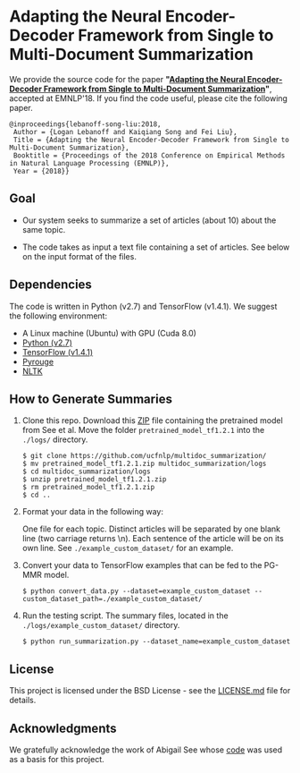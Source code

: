 # Adapting the Neural Encoder-Decoder Framework from Single to Multi-Document Summarization

We provide the source code for the paper **"[Adapting the Neural Encoder-Decoder Framework from Single to Multi-Document Summarization](https://arxiv.org/abs/1808.06218)"**, accepted at EMNLP'18. If you find the code useful, please cite the following paper. 

    @inproceedings{lebanoff-song-liu:2018,
     Author = {Logan Lebanoff and Kaiqiang Song and Fei Liu},
     Title = {Adapting the Neural Encoder-Decoder Framework from Single to Multi-Document Summarization},
     Booktitle = {Proceedings of the 2018 Conference on Empirical Methods in Natural Language Processing (EMNLP)},
     Year = {2018}}


## Goal

* Our system seeks to summarize a set of articles (about 10) about the same topic.

* The code takes as input a text file containing a set of articles. See below on the input format of the files.


## Dependencies

The code is written in Python (v2.7) and TensorFlow (v1.4.1). We suggest the following environment:

* A Linux machine (Ubuntu) with GPU (Cuda 8.0)
* [Python (v2.7)](https://www.anaconda.com/download/)
* [TensorFlow (v1.4.1)](https://www.tensorflow.org/install/)
* [Pyrouge](https://pypi.org/project/pyrouge/)
* [NLTK](https://www.nltk.org/install.html)


## How to Generate Summaries

1. Clone this repo. Download this [ZIP](https://drive.google.com/file/d/0B7pQmm-OfDv7ZUhHZm9ZWEZidDg/view?usp=sharing) file containing the pretrained model from See et al. Move the folder `pretrained_model_tf1.2.1` into the `./logs/` directory.
    ```
    $ git clone https://github.com/ucfnlp/multidoc_summarization/
    $ mv pretrained_model_tf1.2.1.zip multidoc_summarization/logs
    $ cd multidoc_summarization/logs
    $ unzip pretrained_model_tf1.2.1.zip
    $ rm pretrained_model_tf1.2.1.zip
    $ cd ..
    ```

2. Format your data in the following way:

    One file for each topic. Distinct articles will be separated by one blank line (two carriage returns \n). Each sentence of the article will be on its own line. See `./example_custom_dataset/` for an example.

3. Convert your data to TensorFlow examples that can be fed to the PG-MMR model.
    ```
    $ python convert_data.py --dataset=example_custom_dataset --custom_dataset_path=./example_custom_dataset/
    ```

4. Run the testing script. The summary files, located in the `./logs/example_custom_dataset/` directory.
    ```
    $ python run_summarization.py --dataset_name=example_custom_dataset
    ```

## License

This project is licensed under the BSD License - see the [LICENSE.md](LICENSE.md) file for details.

## Acknowledgments

We gratefully acknowledge the work of Abigail See whose [code](https://github.com/abisee/pointer-generator) was used as a basis for this project.

